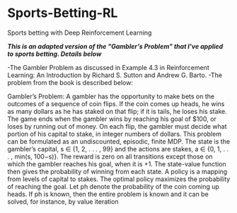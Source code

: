 # Sports-Betting-RL
Sports betting with Deep Reinforcement Learning

***This is an adapted version of the "Gambler's Problem" that I've applied to sports betting. Details below***

-The Gambler Problem as discussed in Example 4.3 in Reinforcement Learning: An Introduction by Richard S. Sutton and Andrew G. Barto. -The problem from the book is described below:

Gambler’s Problem: A gambler has the opportunity to make bets on the outcomes of a sequence of coin flips. If the coin comes up heads, he wins as many dollars as he has staked on that flip; if it is tails, he loses his stake. The game ends when the gambler wins by reaching his goal of $100, or loses by running out of money. On each flip, the gambler must decide what portion of his capital to stake, in integer numbers of dollars. This problem can be formulated as an undiscounted, episodic, finite MDP. The state is the gambler’s capital, s ∈ {1, 2, . . . , 99} and the actions are stakes, a ∈ {0, 1, . . . , min(s, 100−s)}. The reward is zero on all transitions except those on which the gambler reaches his goal, when it is +1. The state-value function then gives the probability of winning from each state. A policy is a mapping from levels of capital to stakes. The optimal policy maximizes the probability of reaching the goal. Let ph denote the probability of the coin coming up heads. If ph is known, then the entire problem is known and it can be solved, for instance, by value iteration
